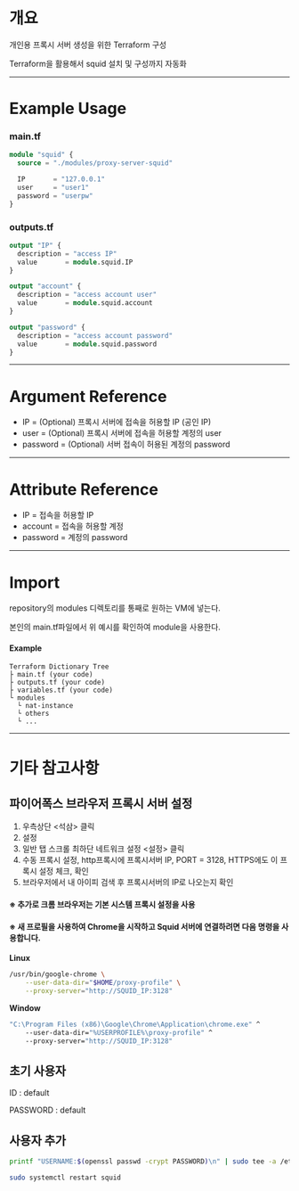 # 개요
개인용 프록시 서버 생성을 위한 Terraform 구성

Terraform을 활용해서 squid 설치 및 구성까지 자동화

- - -

# Example Usage

### main.tf
``` terraform
module "squid" {
  source = "./modules/proxy-server-squid"

  IP       = "127.0.0.1"
  user     = "user1"
  password = "userpw"
}
```

### outputs.tf
``` terraform 
output "IP" {
  description = "access IP"
  value       = module.squid.IP
}

output "account" {
  description = "access account user"
  value       = module.squid.account
}

output "password" {
  description = "access account password"
  value       = module.squid.password
}
```

- - -

# Argument Reference

- IP = (Optional) 프록시 서버에 접속을 허용할 IP (공인 IP)
- user = (Optional) 프록시 서버에 접속을 허용할 계정의 user
- password = (Optional) 서버 접속이 허용된 계정의 password

- - -

# Attribute Reference

- IP = 접속을 허용할 IP
- account = 접속을 허용할 계정
- password = 계정의 password

- - -

# Import

repository의 modules 디렉토리를 통째로 원하는 VM에 넣는다. 

본인의 main.tf파일에서 위 예시를 확인하여 module을 사용한다.

#### Example
```
Terraform Dictionary Tree
├ main.tf (your code)
├ outputs.tf (your code)
├ variables.tf (your code)
└ modules 
  └ nat-instance
  └ others
  └ ...
```

- - -

# 기타 참고사항

## 파이어폭스 브라우저 프록시 서버 설정
1. 우측상단 <석삼> 클릭 
2. 설정 
3. 일반 탭 스크롤 최하단 네트워크 설정 <설정> 클릭 
4. 수동 프록시 설정, http프록시에 프록시서버 IP, PORT = 3128, HTTPS에도 이 프록시 설정 체크, 확인
5. 브라우저에서 내 아이피 검색 후 프록시서버의 IP로 나오는지 확인

#### ※ 추가로 크롬 브라우저는 기본 시스템 프록시 설정을 사용
#### ※ 새 프로필을 사용하여 Chrome을 시작하고 Squid 서버에 연결하려면 다음 명령을 사용합니다.

**Linux**
``` bash
/usr/bin/google-chrome \
    --user-data-dir="$HOME/proxy-profile" \
    --proxy-server="http://SQUID_IP:3128"
```

**Window**
``` bash
"C:\Program Files (x86)\Google\Chrome\Application\chrome.exe" ^
    --user-data-dir="%USERPROFILE%\proxy-profile" ^
    --proxy-server="http://SQUID_IP:3128"
```

## 초기 사용자
ID : default

PASSWORD : default

## 사용자 추가
``` bash
printf "USERNAME:$(openssl passwd -crypt PASSWORD)\n" | sudo tee -a /etc/squid/htpasswd

sudo systemctl restart squid
```